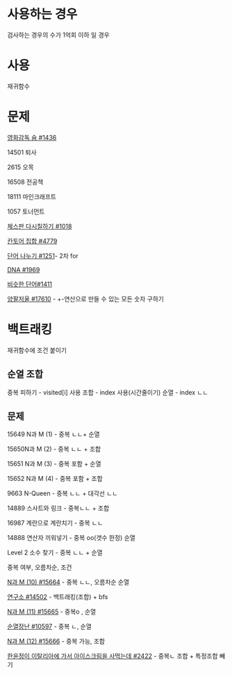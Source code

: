 # 사용하는 경우 

검사하는 경우의 수가 1억회 이하 일 경우



# 사용

재귀함수



# 문제

[영화감독 슘 #1436](https://www.acmicpc.net/problem/1436)

14501 퇴사

2615 오목

16508 전공책

18111 마인크래프트

1057 토너먼트

[체스판 다시칠하기 #1018](https://www.acmicpc.net/problem/1018)

[칸토어 집합 #4779](https://www.acmicpc.net/problem/4779)

[단어 나누기 #1251](https://www.acmicpc.net/problem/1251)- 2차 for

[DNA #1969](https://www.acmicpc.net/problem/1969)

[비슷한 단어#1411](https://www.acmicpc.net/problem/1411) 

[양팔저울 #17610](https://www.acmicpc.net/problem/17610) - +-연산으로 만들 수 있는 모든 숫자 구하기



# 백트래킹

재귀함수에 조건 붙이기



## 순열 조합

중복 피하기 - visited[i] 사용
조합  - index 사용(시간줄이기)
순열 - index ㄴㄴ



## 문제

15649 N과 M (1) - 중복 ㄴㄴ+ 순열

15650N과 M (2) - 중복 ㄴㄴ + 조합 

15651 N과 M (3) - 중복 포함 + 순열

15652 N과 M (4) - 중복 포함 + 조합

9663 N-Queen - 중복 ㄴㄴ + 대각선 ㄴㄴ

14889 스사트와 링크 - 중복ㄴㄴ + 조합

16987 계란으로 계란치기 - 중복 ㄴㄴ

14888 연산자 끼워넣기 - 중복 oo(갯수 한정) 순열

Level 2 소수 찾기 - 중복 ㄴㄴ + 순열

중복 여부, 오름차순, 조건

[N과 M (10) #15664](https://www.acmicpc.net/problem/15664) - 중복 ㄴㄴ, 오름차순 순열

[연구소 #14502](https://www.acmicpc.net/problem/14502) - 백트래킹(조합) + bfs

[N과 M (11) #15665](https://www.acmicpc.net/problem/15665) - 중복o , 순열

[순열장난 #10597](https://www.acmicpc.net/problem/10597) - 중복 ㄴ, 순열

[N과 M (12) #15666](https://www.acmicpc.net/problem/15666) - 중복 가능, 조합

[한윤정이 이탈리아에 가서 아이스크림을 사먹는데 #2422](https://www.acmicpc.net/problem/2422) - 중복ㄴ 조합 + 특정조합 빼기
